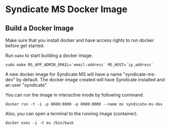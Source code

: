 # Syndicate MS Docker Image

Build a Docker Image
--------------------

Make sure that you install docker and have access rights to run docker before get started.

Run `make` to start building a docker image.
```
sudo make MS_APP_ADMIN_EMAIL=`email-address` MS_HOST=`ip_address`
```

A new docker image for Syndicate MS will have a name "syndicate-ms-dev" by default. The docker image created will have Syndicate installed and an user "syndicate".

You can run the image in interactive mode by following command.
```
docker run -t -i -p 8080:8080 -p 8000:8000 --name ms syndicate-ms-dev
```

Also, you can open a terminal to the running image (container).
```
docker exec -i -t ms /bin/bash
```
